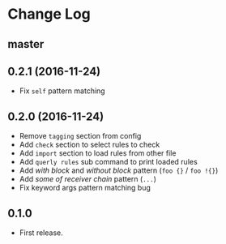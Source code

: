 # Change Log

## master

## 0.2.1 (2016-11-24)

* Fix `self` pattern matching

## 0.2.0 (2016-11-24)

* Remove `tagging` section from config
* Add `check` section to select rules to check
* Add `import` section to load rules from other file
* Add `querly rules` sub command to print loaded rules
* Add *with block* and *without block* pattern (`foo {}` / `foo !{}`)
* Add *some of receiver chain* pattern (`...`)
* Fix keyword args pattern matching bug

## 0.1.0

* First release.
